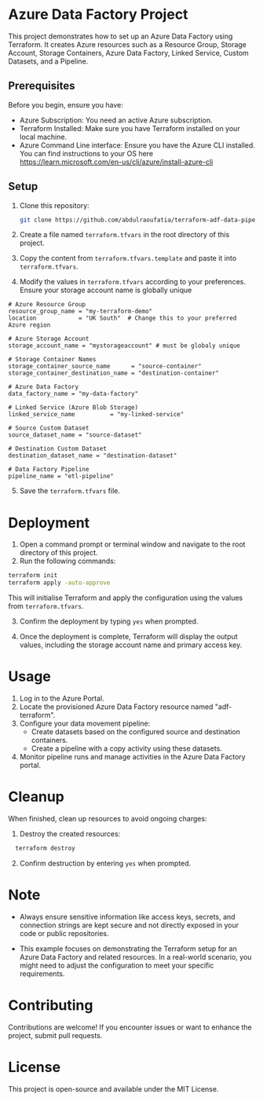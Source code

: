 # Azure Data Factory Project

This project demonstrates how to set up an Azure Data Factory using Terraform. It creates Azure resources such as a Resource Group, Storage Account, Storage Containers, Azure Data Factory, Linked Service, Custom Datasets, and a Pipeline.

## Prerequisites

Before you begin, ensure you have:

- Azure Subscription: You need an active Azure subscription.
- Terraform Installed: Make sure you have Terraform installed on your local machine.
- Azure Command Line interface: Ensure you have the Azure CLI installed. You can find instructions to your OS here https://learn.microsoft.com/en-us/cli/azure/install-azure-cli 

## Setup

1. Clone this repository:

   ```sh
   git clone https://github.com/abdulraoufatia/terraform-adf-data-pipeline.git
   ```
2. Create a file named `terraform.tfvars` in the root directory of this project.
3. Copy the content from `terraform.tfvars.template` and paste it into `terraform.tfvars`.
3. Modify the values in `terraform.tfvars` according to your preferences. Ensure your storage account name is globally unique

```
# Azure Resource Group
resource_group_name = "my-terraform-demo"
location            = "UK South"  # Change this to your preferred Azure region

# Azure Storage Account
storage_account_name = "mystorageaccount" # must be globaly unique

# Storage Container Names
storage_container_source_name      = "source-container"
storage_container_destination_name = "destination-container"

# Azure Data Factory
data_factory_name = "my-data-factory"

# Linked Service (Azure Blob Storage)
linked_service_name          = "my-linked-service"

# Source Custom Dataset
source_dataset_name = "source-dataset"

# Destination Custom Dataset
destination_dataset_name = "destination-dataset"

# Data Factory Pipeline
pipeline_name = "etl-pipeline"

```
5. Save the `terraform.tfvars` file.

# Deployment
1. Open a command prompt or terminal window and navigate to the root directory of this project.
2. Run the following commands:

```sh
terraform init
terraform apply -auto-approve
```

This will initialise Terraform and apply the configuration using the values from `terraform.tfvars`.

3. Confirm the deployment by typing `yes` when prompted.

4. Once the deployment is complete, Terraform will display the output values, including the storage account name and primary access key.

# Usage
1. Log in to the Azure Portal.
2. Locate the provisioned Azure Data Factory resource named "adf-terraform".
3. Configure your data movement pipeline:
    - Create datasets based on the configured source and destination containers.
    - Create a pipeline with a copy activity using these datasets.
4. Monitor pipeline runs and manage activities in the Azure Data Factory portal.

# Cleanup
When finished, clean up resources to avoid ongoing charges:

1. Destroy the created resources:
 ```sh
   terraform destroy
   ```

2. Confirm destruction by entering `yes` when prompted.

# Note
- Always ensure sensitive information like access keys, secrets, and connection strings are kept secure and not directly exposed in your code or public repositories.

- This example focuses on demonstrating the Terraform setup for an Azure Data Factory and related resources. In a real-world scenario, you might need to adjust the configuration to meet your specific requirements.


# Contributing
Contributions are welcome! If you encounter issues or want to enhance the project, submit pull requests.

# License
This project is open-source and available under the MIT License.